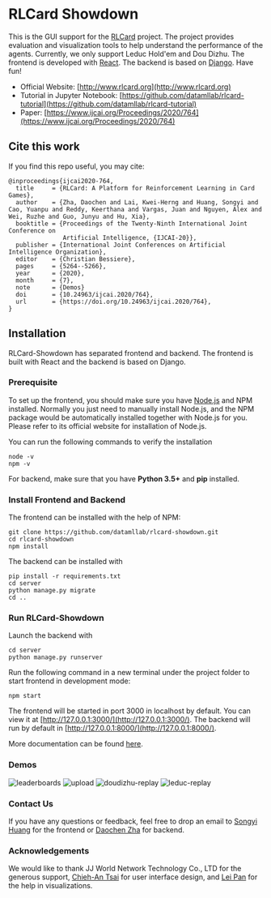 # RLCard Showdown
This is the GUI support for the [RLCard](https://github.com/datamllab/rlcard) project. The project provides evaluation and visualization tools to help understand the performance of the agents. Currently, we only support Leduc Hold'em and Dou Dizhu. The frontend is developed with [React](https://reactjs.org/). The backend is based on [Django](https://www.djangoproject.com/). Have fun!

*   Official Website: [http://www.rlcard.org](http://www.rlcard.org)
*   Tutorial in Jupyter Notebook: [https://github.com/datamllab/rlcard-tutorial](https://github.com/datamllab/rlcard-tutorial)
*   Paper: [https://www.ijcai.org/Proceedings/2020/764](https://www.ijcai.org/Proceedings/2020/764)

## Cite this work
If you find this repo useful, you may cite:
```bibtext
@inproceedings{ijcai2020-764,
  title     = {RLCard: A Platform for Reinforcement Learning in Card Games},
  author    = {Zha, Daochen and Lai, Kwei-Herng and Huang, Songyi and Cao, Yuanpu and Reddy, Keerthana and Vargas, Juan and Nguyen, Alex and Wei, Ruzhe and Guo, Junyu and Hu, Xia},
  booktitle = {Proceedings of the Twenty-Ninth International Joint Conference on
               Artificial Intelligence, {IJCAI-20}},
  publisher = {International Joint Conferences on Artificial Intelligence Organization},             
  editor    = {Christian Bessiere},	
  pages     = {5264--5266},
  year      = {2020},
  month     = {7},
  note      = {Demos}
  doi       = {10.24963/ijcai.2020/764},
  url       = {https://doi.org/10.24963/ijcai.2020/764},
}
```

## Installation
RLCard-Showdown has separated frontend and backend. The frontend is built with React and the backend is based on Django.

### Prerequisite
To set up the frontend, you should make sure you have [Node.js](https://nodejs.org/) and NPM installed. Normally you just need to manually install Node.js, and the NPM package would be automatically installed together with Node.js for you. Please refer to its official website for installation of Node.js.

You can run the following commands to verify the installation
```
node -v
npm -v
```
For backend, make sure that you have **Python 3.5+** and **pip** installed.

### Install Frontend and Backend
The frontend can be installed with the help of NPM:
```
git clone https://github.com/datamllab/rlcard-showdown.git
cd rlcard-showdown
npm install
```
The backend can be installed with
```
pip install -r requirements.txt
cd server
python manage.py migrate
cd ..
```

### Run RLCard-Showdown
Launch the backend with
```
cd server
python manage.py runserver
```
Run the following command in a new terminal under the project folder to start frontend in development mode:
```
npm start
```
The frontend will be started in port 3000 in localhost by default. You can view it at [http://127.0.0.1:3000/](http://127.0.0.1:3000/). The backend will run by default in [http://127.0.0.1:8000/](http://127.0.0.1:8000/).

More documentation can be found [here](docs/api.md).

### Demos
![leaderboards](https://github.com/datamllab/rlcard-showdown/blob/master/imgs/leaderboards.png?raw=true)
![upload](https://github.com/datamllab/rlcard-showdown/blob/master/imgs/upload.png?raw=true)
![doudizhu-replay](https://github.com/datamllab/rlcard-showdown/blob/master/imgs/doudizhu-replay.png?raw=true)
![leduc-replay](https://github.com/datamllab/rlcard-showdown/blob/master/imgs/leduc-replay.png?raw=true)

### Contact Us
If you have any questions or feedback, feel free to drop an email to [Songyi Huang](mailto:songyih@sfu.ca) for the frontend or [Daochen Zha](http://dczha.com/) for backend.

### Acknowledgements
We would like to thank JJ World Network Technology Co., LTD for the generous support, [Chieh-An Tsai](https://anntsai.myportfolio.com/) for user interface design, and [Lei Pan](mailto:lpa25@sfu.ca) for the help in visualizations.
